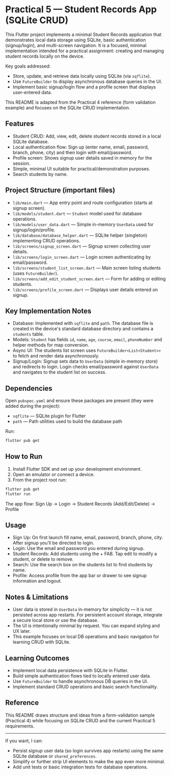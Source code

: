 # Practical 5 — Student Records App (SQLite CRUD)

This Flutter project implements a minimal Student Records application that demonstrates local data storage using SQLite, basic authentication (signup/login), and multi-screen navigation. It is a focused, minimal implementation intended for a practical assignment: creating and managing student records locally on the device.

Key goals addressed:
- Store, update, and retrieve data locally using SQLite (via `sqflite`).
- Use `FutureBuilder` to display asynchronous database queries in the UI.
- Implement basic signup/login flow and a profile screen that displays user-entered data.

This README is adapted from the Practical 4 reference (form validation example) and focuses on the SQLite CRUD implementation.

## Features

- Student CRUD: Add, view, edit, delete student records stored in a local SQLite database.
- Local authentication flow: Sign up (enter name, email, password, branch, phone, city) and then login with email/password.
- Profile screen: Shows signup user details saved in memory for the session.
- Simple, minimal UI suitable for practical/demonstration purposes.
- Search students by name.

## Project Structure (important files)

- `lib/main.dart` — App entry point and route configuration (starts at signup screen).
- `lib/models/student.dart` — `Student` model used for database operations.
- `lib/models/user_data.dart` — Simple in-memory `UserData` used for signup/login/profile.
- `lib/database/database_helper.dart` — SQLite helper (singleton) implementing CRUD operations.
- `lib/screens/signup_screen.dart` — Signup screen collecting user details.
- `lib/screens/login_screen.dart` — Login screen authenticating by email/password.
- `lib/screens/student_list_screen.dart` — Main screen listing students (uses `FutureBuilder`).
- `lib/screens/add_edit_student_screen.dart` — Form for adding or editing students.
- `lib/screens/profile_screen.dart` — Displays user details entered on signup.

## Key Implementation Notes

- Database: Implemented with `sqflite` and `path`. The database file is created in the device's standard database directory and contains a `students` table.
- Models: `Student` has fields `id`, `name`, `age`, `course`, `email`, `phoneNumber` and helper methods for map conversion.
- Async UI: The students list screen uses `FutureBuilder<List<Student>>` to fetch and render data asynchronously.
- Signup/Login: Signup sets data to `UserData` (simple in-memory store) and redirects to login. Login checks email/password against `UserData` and navigates to the student list on success.

## Dependencies

Open `pubspec.yaml` and ensure these packages are present (they were added during the project):

- `sqflite` — SQLite plugin for Flutter
- `path` — Path utilities used to build the database path

Run:

```powershell
flutter pub get
```

## How to Run

1. Install Flutter SDK and set up your development environment.
2. Open an emulator or connect a device.
3. From the project root run:

```powershell
flutter pub get
flutter run
```

The app flow: Sign Up → Login → Student Records (Add/Edit/Delete) → Profile

## Usage

- Sign Up: On first launch fill name, email, password, branch, phone, city. After signup you'll be directed to login.
- Login: Use the email and password you entered during signup.
- Student Records: Add students using the + FAB. Tap edit to modify a student, or delete to remove.
- Search: Use the search box on the students list to find students by name.
- Profile: Access profile from the app bar or drawer to see signup information and logout.

## Notes & Limitations

- User data is stored in `UserData` in-memory for simplicity — it is not persisted across app restarts. For persistent account storage, integrate a secure local store or use the database.
- The UI is intentionally minimal by request. You can expand styling and UX later.
- This example focuses on local DB operations and basic navigation for learning CRUD with SQLite.

## Learning Outcomes

- Implement local data persistence with SQLite in Flutter.
- Build simple authentication flows tied to locally entered user data.
- Use `FutureBuilder` to handle asynchronous DB queries in the UI.
- Implement standard CRUD operations and basic search functionality.

## Reference

This README draws structure and ideas from a form-validation sample (Practical 4) while focusing on SQLite CRUD and the current Practical 5 requirements.

---

If you want, I can:
- Persist signup user data (so login survives app restarts) using the same SQLite database or `shared_preferences`.
- Simplify or further strip UI elements to make the app even more minimal.
- Add unit tests or basic integration tests for database operations.
